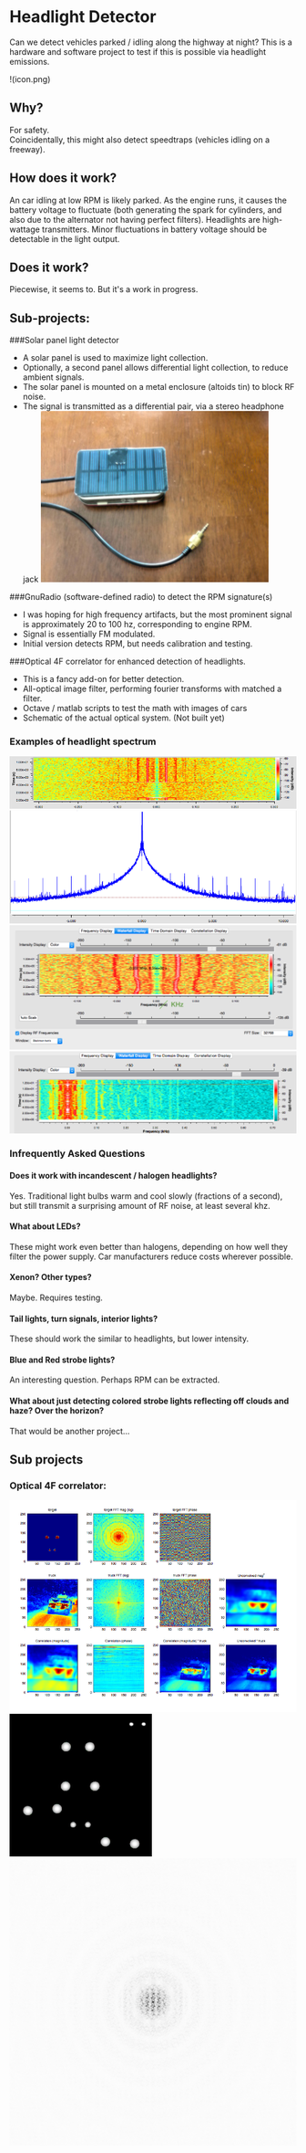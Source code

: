 
# Headlight Detector

Can we detect vehicles parked / idling along the highway at night?  This is a hardware and software project to test if this is possible via headlight emissions.

!(icon.png)

## Why?

For safety.  
Coincidentally, this might also detect speedtraps (vehicles idling on a freeway).

## How does it work?
An car idling at low RPM is likely parked.  As the engine runs, it causes the battery voltage to fluctuate (both generating the spark for cylinders, and also due to the alternator not having perfect filters). Headlights are high-wattage transmitters.  Minor fluctuations in battery voltage should be detectable in the light output.  

## Does it work?
Piecewise, it seems to.  But it's a work in progress.  

## Sub-projects:
###Solar panel light detector
* A solar panel is used to maximize light collection.  
* Optionally, a second panel allows differential light collection, to reduce ambient signals.
* The solar panel is mounted on a metal enclosure (altoids tin) to block RF noise.
* The signal is transmitted as a differential pair, via a stereo headphone jack
![Solar Panel Module](solar_panel.jpg)

###GnuRadio (software-defined radio) to detect the RPM signature(s)
* I was hoping for high frequency artifacts, but the most prominent signal is approximately 20 to 100 hz, corresponding to engine RPM.
* Signal is essentially FM modulated. 
* Initial version detects RPM, but needs calibration and testing.

###Optical 4F correlator for enhanced detection of headlights.
* This is a fancy add-on for better detection.
* All-optical image filter, performing fourier transforms with matched a filter.
* Octave / matlab scripts to test the math with images of cars
* Schematic of the actual optical system.  (Not built yet)

### Examples of headlight spectrum 
![Spectrum when turning lights off momentarily](spectrum_lights_on_and_off.png)
![Overall spectrum](spectrum_44khz.png)
![Overall spectrum](spectrum_engine_rev_slight.png)
![Overall spectrum](spectrum_engine_revs.png)



### Infrequently Asked Questions

#### Does it work with incandescent / halogen headlights?
Yes.  Traditional light bulbs warm and cool slowly (fractions of a second), but still transmit a surprising amount of RF noise, at least several khz.  

#### What about LEDs?
These might work even better than halogens, depending on how well they filter the power supply.  Car manufacturers reduce costs wherever possible.  

#### Xenon? Other types?
Maybe.  Requires testing.

#### Tail lights, turn signals, interior lights?
These should work the similar to headlights, but lower intensity.

#### Blue and Red strobe lights?
An interesting question.  Perhaps RPM can be extracted.  

#### What about just detecting colored strobe lights reflecting off clouds and haze?  Over the horizon?  
That would be another project...

## Sub projects
### Optical 4F correlator:
![Headlight_Detector_4F_Correlator](Headlight_Detector_4F_Correlator.png)
![headlights_target](headlights_target.png)
![resulting filter](filter_2000x2000.png)








